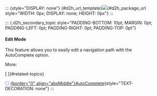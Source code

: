 ::: {style="DISPLAY: none"}
[](ms-xhelp:///?Id=d2h_url_template){#d2h_url_template}![](!package_url!){#d2h_package_url style="WIDTH: 0px; DISPLAY: none; HEIGHT: 0px"}
:::

::: {.d2h_secondary_topic style="PADDING-BOTTOM: 10pt; MARGIN: 0pt; PADDING-LEFT: 0pt; PADDING-RIGHT: 0pt; PADDING-TOP: 0pt"}
#### Edit Mode

This feature allows you to easily edit a navigation path with the AutoComplete option.

More:

[ ]{#related-topics}

[![](../button.gif){border="0" align="absMiddle"}AutoComplete](ms-xhelp:///?Id=0b069c47-4bdc-420b-92e2-e2b68bad18d4){style="TEXT-DECORATION: none"}
:::

